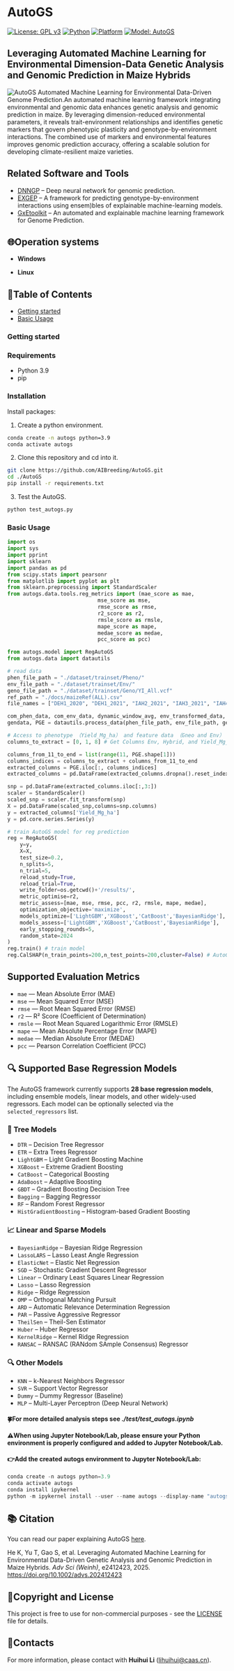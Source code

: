 # AutoGS
[![License: GPL v3](https://img.shields.io/badge/License-GPLv3-blue.svg)](./LICENSE) [![Python](https://img.shields.io/badge/python-3.9-blue.svg)](https://www.python.org/downloads/release/python-390/) [![Platform](https://img.shields.io/badge/platform-Linux%20%7C%20Windows-lightgrey.svg)]() [![Model: AutoGS](https://img.shields.io/badge/Model-AutoGS-blue)](https://doi.org/10.1002/advs.202412423) 
## Leveraging Automated Machine Learning for Environmental Dimension-Data Genetic Analysis and Genomic Prediction in Maize Hybrids
![AutoGS](AutoGS.png)
Automated Machine Learning for Environmental Data-Driven Genome Prediction.An automated machine learning framework integrating environmental and genomic data enhances genetic analysis and genomic prediction in maize. By leveraging dimension-reduced environmental parameters, it reveals trait-environment relationships and identifies genetic markers that govern phenotypic plasticity and genotype-by-environment interactions. The combined use of markers and environmental features improves genomic prediction accuracy, offering a scalable solution for developing climate-resilient maize varieties.

## Related Software and Tools

- [DNNGP](https://github.com/AIBreeding/DNNGP) – Deep neural network for genomic prediction.
- [EXGEP](https://github.com/AIBreeding/EXGEP) – A framework for predicting genotype-by-environment interactions using ensem)bles of explainable machine-learning models.
- [GxEtoolkit](https://github.com/AIBreeding/GxEtoolkit) – An automated and explainable machine learning framework for Genome Prediction.

## 🌐Operation systems 
   - **Windows** 
   
   - **Linux**

## 🏁Table of Contents
- [Getting started](#Getting-started)
- [Basic Usage](#Basic-Usage)

### Getting started

### Requirements
 
 - Python 3.9
 - pip

### Installation
Install packages:
1. Create a python environment.
```bash
conda create -n autogs python=3.9
conda activate autogs
```
2. Clone this repository and cd into it.
```bash
git clone https://github.com/AIBreeding/AutoGS.git
cd ./AutoGS
pip install -r requirements.txt
```
3. Test the AutoGS.
```bash
python test_autogs.py
```

### Basic Usage

```python
import os
import sys
import pprint
import sklearn
import pandas as pd
from scipy.stats import pearsonr
from matplotlib import pyplot as plt
from sklearn.preprocessing import StandardScaler
from autogs.data.tools.reg_metrics import (mae_score as mae,
                             mse_score as mse,
                             rmse_score as rmse,
                             r2_score as r2,
                             rmsle_score as rmsle,
                             mape_score as mape,
                             medae_score as medae,
                             pcc_score as pcc)

from autogs.model import RegAutoGS
from autogs.data import datautils

# read data
phen_file_path = "./dataset/trainset/Pheno/"
env_file_path = "./dataset/trainset/Env/"
geno_file_path = "./dataset/trainset/Geno/YI_All.vcf"
ref_path = "./docs/maizeRef(ALL).csv"
file_names = ["DEH1_2020", "DEH1_2021", "IAH2_2021", "IAH3_2021", "IAH4_2021", "WIH2_2020", "WIH2_2021"]

com_phen_data, com_env_data, dynamic_window_avg, env_transformed_data, \
gendata, PGE = datautils.process_data(phen_file_path, env_file_path, geno_file_path, ref_path, file_names)

# Access to phenotype （Yield_Mg_ha） and feature data （Gneo and Env）
columns_to_extract = [0, 1, 8] # Get Columns Env, Hybrid, and Yield_Mg_ha

columns_from_11_to_end = list(range(11, PGE.shape[1])) 
columns_indices = columns_to_extract + columns_from_11_to_end
extracted_columns = PGE.iloc[:, columns_indices]
extracted_columns = pd.DataFrame(extracted_columns.dropna().reset_index(drop=True))

snp = pd.DataFrame(extracted_columns.iloc[:,3:])
scaler = StandardScaler()
scaled_snp = scaler.fit_transform(snp)
X = pd.DataFrame(scaled_snp,columns=snp.columns)
y = extracted_columns['Yield_Mg_ha']
y = pd.core.series.Series(y)

# train AutoGS model for reg prediction
reg = RegAutoGS(
    y=y,
    X=X, 
    test_size=0.2, 
    n_splits=5, 
    n_trial=5, 
    reload_study=True,
    reload_trial=True, 
    write_folder=os.getcwd()+'/results/', 
    metric_optimise=r2, 
    metric_assess=[mae, mse, rmse, pcc, r2, rmsle, mape, medae],
    optimization_objective='maximize', 
    models_optimize=['LightGBM','XGBoost','CatBoost','BayesianRidge'], 
    models_assess=['LightGBM','XGBoost','CatBoost','BayesianRidge'], 
    early_stopping_rounds=5, 
    random_state=2024
)
reg.train() # train model
reg.CalSHAP(n_train_points=200,n_test_points=200,cluster=False) # AutoGS SHAP interaction
```
## Supported Evaluation Metrics
- `mae` — Mean Absolute Error (MAE)
- `mse` — Mean Squared Error (MSE)
- `rmse` — Root Mean Squared Error (RMSE)
- `r2` — R² Score (Coefficient of Determination)
- `rmsle` — Root Mean Squared Logarithmic Error (RMSLE)
- `mape` — Mean Absolute Percentage Error (MAPE)
- `medae` — Median Absolute Error (MEDAE)
- `pcc` — Pearson Correlation Coefficient (PCC)

## 🔍 Supported Base Regression Models

The AutoGS framework currently supports **28 base regression models**, including ensemble models, linear models, and other widely-used regressors. Each model can be optionally selected via the `selected_regressors` list.

### 🌲 Tree Models
- `DTR` – Decision Tree Regressor  
- `ETR` – Extra Trees Regressor  
- `LightGBM` – Light Gradient Boosting Machine  
- `XGBoost` – Extreme Gradient Boosting  
- `CatBoost` – Categorical Boosting  
- `AdaBoost` – Adaptive Boosting  
- `GBDT` – Gradient Boosting Decision Tree  
- `Bagging` – Bagging Regressor  
- `RF` – Random Forest Regressor  
- `HistGradientBoosting` – Histogram-based Gradient Boosting

### 📈 Linear and Sparse Models
- `BayesianRidge` – Bayesian Ridge Regression  
- `LassoLARS` – Lasso Least Angle Regression  
- `ElasticNet` – Elastic Net Regression  
- `SGD` – Stochastic Gradient Descent Regressor  
- `Linear` – Ordinary Least Squares Linear Regression  
- `Lasso` – Lasso Regression  
- `Ridge` – Ridge Regression  
- `OMP` – Orthogonal Matching Pursuit  
- `ARD` – Automatic Relevance Determination Regression  
- `PAR` – Passive Aggressive Regressor  
- `TheilSen` – Theil-Sen Estimator  
- `Huber` – Huber Regressor  
- `KernelRidge` – Kernel Ridge Regression  
- `RANSAC` – RANSAC (RANdom SAmple Consensus) Regressor

### 🔍 Other Models
- `KNN` – k-Nearest Neighbors Regressor  
- `SVR` – Support Vector Regressor  
- `Dummy` – Dummy Regressor (Baseline)  
- `MLP` – Multi-Layer Perceptron (Deep Neural Network)

#### 🍀For more detailed analysis steps see ***./test/test_autogs.ipynb***
#### ⚠️When using Jupyter Notebook/Lab, please ensure your Python environment is properly configured and added to Jupyter Notebook/Lab.
#### 👉Add the created autogs environment to Jupyter Notebook/Lab:
```python
conda create -n autogs python=3.9
conda activate autogs
conda install ipykernel
python -m ipykernel install --user --name autogs --display-name "autogs"
```

## 📚 Citation

You can read our paper explaining AutoGS [here](https://doi.org/10.1002/advs.202412423). 

He K, Yu T, Gao S, et al. Leveraging Automated Machine Learning for Environmental Data-Driven Genetic Analysis and Genomic Prediction in Maize Hybrids. *Adv Sci (Weinh)*, e2412423, 2025. https://doi.org/10.1002/advs.202412423


## 📜Copyright and License
This project is free to use for non-commercial purposes - see the [LICENSE](LICENSE) file for details.

## 👥Contacts
For more information, please contact with **Huihui Li** (lihuihui@caas.cn).

